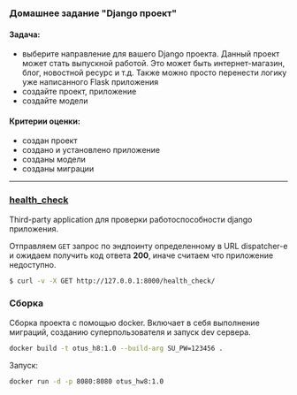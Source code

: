 ### Домашнее задание "Django проект"
#### Задача:
- выберите направление для вашего Django проекта. 
  Данный проект может стать выпускной работой. 
  Это может быть интернет-магазин, блог, новостной ресурс и т.д. 
  Также можно просто перенести логику уже написанного Flask приложения
- создайте проект, приложение
- создайте модели
#### Критерии оценки:
- создан проект
- создано и установлено приложение
- созданы модели
- созданы миграции
---
### [health_check](https://github.com/KristianOellegaard/django-health-check)
Third-party application для проверки работоспособности django приложения.

Отправляем `GET` запрос по эндпоинту определенному в URL dispatcher-е и ожидаем получить код ответа **200**, иначе считаем что приложение недоступно.
```bash
$ curl -v -X GET http://127.0.0.1:8000/health_check/
```
### Сборка
Сборка проекта c помощью docker. Включает в себя выполнение миграций, созданию суперпользователя и запуск dev сервера.
```bash 
docker build -t otus_h8:1.0 --build-arg SU_PW=123456 .
```
Запуск:
```bash
docker run -d -p 8080:8080 otus_hw8:1.0
```
